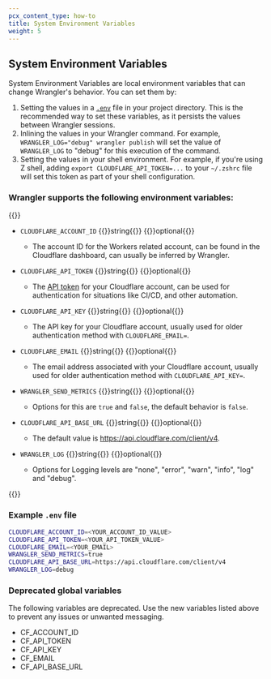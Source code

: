 ```yaml
---
pcx_content_type: how-to
title: System Environment Variables
weight: 5
---
```


## System Environment Variables

System Environment Variables are local environment variables that can change Wrangler's behavior. You can set them by:

1. Setting the values in a [`.env`](/workers/wrangler/system-environment-variables/#example-env-file) file in your project directory. This is the recommended way to set these variables, as it persists the values between Wrangler sessions.
2. Inlining the values in your Wrangler command. For example, `WRANGLER_LOG="debug" wrangler publish` will set the value of `WRANGLER_LOG` to "debug" for this execution of the command.
3. Setting the values in your shell environment. For example, if you're using Z shell, adding `export CLOUDFLARE_API_TOKEN=...` to your `~/.zshrc` file will set this token as part of your shell configuration.

### Wrangler supports the following environment variables:

{{<definitions>}}

- `CLOUDFLARE_ACCOUNT_ID` {{<type>}}string{{</type>}} {{<prop-meta>}}optional{{</prop-meta>}}

  - The account ID for the Workers related account, can be found in the Cloudflare dashboard, can usually be inferred by Wrangler.

- `CLOUDFLARE_API_TOKEN` {{<type>}}string{{</type>}} {{<prop-meta>}}optional{{</prop-meta>}}

  - The [API token](https://developers.cloudflare.com/api/get-started/create-token/) for your Cloudflare account, can be used for authentication for situations like CI/CD, and other automation.

- `CLOUDFLARE_API_KEY` {{<type>}}string{{</type>}} {{<prop-meta>}}optional{{</prop-meta>}}

  - The API key for your Cloudflare account, usually used for older authentication method with `CLOUDFLARE_EMAIL=`.

- `CLOUDFLARE_EMAIL` {{<type>}}string{{</type>}} {{<prop-meta>}}optional{{</prop-meta>}}

  - The email address associated with your Cloudflare account, usually used for older authentication method with `CLOUDFLARE_API_KEY=`.

- `WRANGLER_SEND_METRICS` {{<type>}}string{{</type>}} {{<prop-meta>}}optional{{</prop-meta>}}

  - Options for this are `true` and `false`, the default behavior is `false`.

- `CLOUDFLARE_API_BASE_URL` {{<type>}}string{{</type>}} {{<prop-meta>}}optional{{</prop-meta>}}

  - The default value is https://api.cloudflare.com/client/v4.

- `WRANGLER_LOG` {{<type>}}string{{</type>}} {{<prop-meta>}}optional{{</prop-meta>}}

  - Options for Logging levels are "none", "error", "warn", "info", "log" and "debug".

{{</definitions>}}

### Example `.env` file

```bash
CLOUDFLARE_ACCOUNT_ID=<YOUR_ACCOUNT_ID_VALUE>
CLOUDFLARE_API_TOKEN=<YOUR_API_TOKEN_VALUE>
CLOUDFLARE_EMAIL=<YOUR_EMAIL>
WRANGLER_SEND_METRICS=true
CLOUDFLARE_API_BASE_URL=https://api.cloudflare.com/client/v4
WRANGLER_LOG=debug
```

### Deprecated global variables

The following variables are deprecated. Use the new variables listed above to prevent any issues or unwanted messaging.

- CF_ACCOUNT_ID
- CF_API_TOKEN
- CF_API_KEY
- CF_EMAIL
- CF_API_BASE_URL
